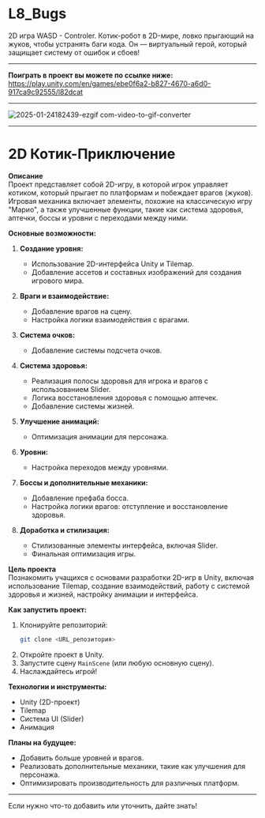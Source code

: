 # L8_Bugs
2D игра WASD - Controler.
Котик-робот в 2D-мире, ловко прыгающий на жуков, чтобы устранять баги кода. 
Он — виртуальный герой, который защищает систему от ошибок и сбоев!

---

**Поиграть в проект вы можете по ссылке ниже:**
https://play.unity.com/en/games/ebe0f6a2-b827-4670-a6d0-917ca9c92555/l82dcat 

---

![2025-01-24182439-ezgif com-video-to-gif-converter](https://github.com/user-attachments/assets/c6ca5c31-94c3-4524-bd99-712754568015)


---

# 2D Котик-Приключение  

**Описание**  
Проект представляет собой 2D-игру, в которой игрок управляет котиком, который прыгает по платформам и побеждает врагов (жуков). Игровая механика включает элементы, похожие на классическую игру "Марио", а также улучшенные функции, такие как система здоровья, аптечки, боссы и уровни с переходами между ними.  

**Основные возможности:**  
1. **Создание уровня:**  
   - Использование 2D-интерфейса Unity и Tilemap.  
   - Добавление ассетов и составных изображений для создания игрового мира.  

2. **Враги и взаимодействие:**  
   - Добавление врагов на сцену.  
   - Настройка логики взаимодействия с врагами.  

3. **Система очков:**  
   - Добавление системы подсчета очков.  

4. **Система здоровья:**  
   - Реализация полосы здоровья для игрока и врагов с использованием Slider.  
   - Логика восстановления здоровья с помощью аптечек.  
   - Добавление системы жизней.  

5. **Улучшение анимаций:**  
   - Оптимизация анимации для персонажа.  

6. **Уровни:**  
   - Настройка переходов между уровнями.  

7. **Боссы и дополнительные механики:**  
   - Добавление префаба босса.  
   - Настройка логики врагов: отступление и восстановление здоровья.  

8. **Доработка и стилизация:**  
   - Стилизованные элементы интерфейса, включая Slider.  
   - Финальная оптимизация игры.  

**Цель проекта**  
Познакомить учащихся с основами разработки 2D-игр в Unity, включая использование Tilemap, создание взаимодействий, работу с системой здоровья и жизней, настройку анимации и интерфейса.  

**Как запустить проект:**  
1. Клонируйте репозиторий:  
   ```bash  
   git clone <URL_репозитория>  
   ```  
2. Откройте проект в Unity.  
3. Запустите сцену `MainScene` (или любую основную сцену).  
4. Наслаждайтесь игрой!  

**Технологии и инструменты:**  
- Unity (2D-проект)  
- Tilemap  
- Система UI (Slider)  
- Анимация  

**Планы на будущее:**  
- Добавить больше уровней и врагов.  
- Реализовать дополнительные механики, такие как улучшения для персонажа.  
- Оптимизировать производительность для различных платформ.  

---  

Если нужно что-то добавить или уточнить, дайте знать!
